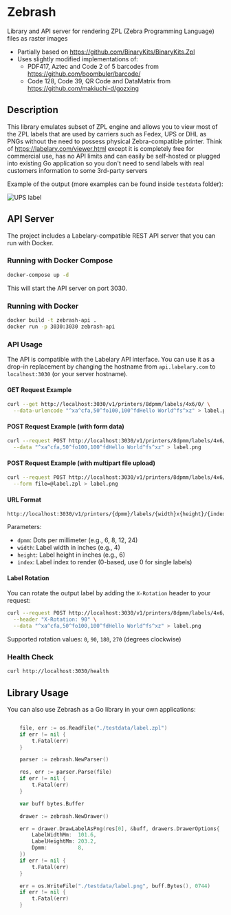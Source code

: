# Zebrash

Library and API server for rendering ZPL (Zebra Programming Language) files as raster images

- Partially based on https://github.com/BinaryKits/BinaryKits.Zpl
- Uses slightly modified implementations of:
	- PDF417, Aztec and Code 2 of 5 barcodes from https://github.com/boombuler/barcode/
	- Code 128, Code 39, QR Code and DataMatrix from https://github.com/makiuchi-d/gozxing

## Description

This library emulates subset of ZPL engine and allows you to view most of the ZPL labels that are used by carriers such as Fedex, UPS or DHL as PNGs without the need to possess physical Zebra-compatible printer.
Think of https://labelary.com/viewer.html except it is completely free for commercial use, has no API limits and can easily be self-hosted or plugged into existing Go application so you don't need to send labels with real customers information to some 3rd-party servers

Example of the output (more examples can be found inside `testdata` folder):

![UPS label](testdata/ups.png)

## API Server

The project includes a Labelary-compatible REST API server that you can run with Docker.

### Running with Docker Compose

```bash
docker-compose up -d
```

This will start the API server on port 3030.

### Running with Docker

```bash
docker build -t zebrash-api .
docker run -p 3030:3030 zebrash-api
```

### API Usage

The API is compatible with the Labelary API interface. You can use it as a drop-in replacement by changing the hostname from `api.labelary.com` to `localhost:3030` (or your server hostname).

#### GET Request Example

```bash
curl --get http://localhost:3030/v1/printers/8dpmm/labels/4x6/0/ \
  --data-urlencode "^xa^cfa,50^fo100,100^fdHello World^fs^xz" > label.png
```

#### POST Request Example (with form data)

```bash
curl --request POST http://localhost:3030/v1/printers/8dpmm/labels/4x6/0/ \
  --data "^xa^cfa,50^fo100,100^fdHello World^fs^xz" > label.png
```

#### POST Request Example (with multipart file upload)

```bash
curl --request POST http://localhost:3030/v1/printers/8dpmm/labels/4x6/0/ \
  --form file=@label.zpl > label.png
```

#### URL Format

```
http://localhost:3030/v1/printers/{dpmm}/labels/{width}x{height}/{index}/
```

Parameters:
- `dpmm`: Dots per millimeter (e.g., 6, 8, 12, 24)
- `width`: Label width in inches (e.g., 4)
- `height`: Label height in inches (e.g., 6)
- `index`: Label index to render (0-based, use 0 for single labels)

#### Label Rotation

You can rotate the output label by adding the `X-Rotation` header to your request:

```bash
curl --request POST http://localhost:3030/v1/printers/8dpmm/labels/4x6/0/ \
  --header "X-Rotation: 90" \
  --data "^xa^cfa,50^fo100,100^fdHello World^fs^xz" > label.png
```

Supported rotation values: `0`, `90`, `180`, `270` (degrees clockwise)

### Health Check

```bash
curl http://localhost:3030/health
```

## Library Usage

You can also use Zebrash as a Go library in your own applications:

```go

	file, err := os.ReadFile("./testdata/label.zpl")
	if err != nil {
		t.Fatal(err)
	}

	parser := zebrash.NewParser()

	res, err := parser.Parse(file)
	if err != nil {
		t.Fatal(err)
	}

	var buff bytes.Buffer

	drawer := zebrash.NewDrawer()

	err = drawer.DrawLabelAsPng(res[0], &buff, drawers.DrawerOptions{
		LabelWidthMm:  101.6,
		LabelHeightMm: 203.2,
		Dpmm:          8,
	})
	if err != nil {
		t.Fatal(err)
	}

	err = os.WriteFile("./testdata/label.png", buff.Bytes(), 0744)
	if err != nil {
		t.Fatal(err)
	}

```